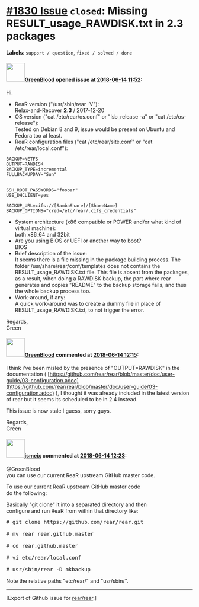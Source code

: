 [\#1830 Issue](https://github.com/rear/rear/issues/1830) `closed`: Missing RESULT\_usage\_RAWDISK.txt in 2.3 packages
=====================================================================================================================

**Labels**: `support / question`, `fixed / solved / done`

#### <img src="https://avatars.githubusercontent.com/u/6583431?v=4" width="50">[GreenBlood](https://github.com/GreenBlood) opened issue at [2018-06-14 11:52](https://github.com/rear/rear/issues/1830):

Hi.

-   ReaR version ("/usr/sbin/rear -V"):  
    Relax-and-Recover **2.3** / 2017-12-20
-   OS version ("cat /etc/rear/os.conf" or "lsb\_release -a" or "cat
    /etc/os-release"):  
    Tested on Debian 8 and 9, issue would be present on Ubuntu and
    Fedora too at least.
-   ReaR configuration files ("cat /etc/rear/site.conf" or "cat
    /etc/rear/local.conf"):

<!-- -->

    BACKUP=NETFS
    OUTPUT=RAWDISK
    BACKUP_TYPE=incremental
    FULLBACKUPDAY="Sun"


    SSH_ROOT_PASSWORDS="foobar"
    USE_DHCLIENT=yes

    BACKUP_URL=cifs://[SambaShare]/[ShareName]
    BACKUP_OPTIONS="cred=/etc/rear/.cifs_credentials"

-   System architecture (x86 compatible or POWER and/or what kind of
    virtual machine):  
    both x86\_64 and 32bit
-   Are you using BIOS or UEFI or another way to boot?  
    BIOS
-   Brief description of the issue:  
    It seems there is a file missing in the package building process.
    The folder /usr/share/rear/conf/templates does not contains the
    RESULT\_usage\_RAWDISK.txt file. This file is absent from the
    packages, as a result, when doing a RAWDISK backup, the part where
    rear generates and copies "README" to the backup storage fails, and
    thus the whole backup process too.
-   Work-around, if any:  
    A quick work-around was to create a dummy file in place of
    RESULT\_usage\_RAWDISK.txt, to not trigger the error.

Regards,  
Green

#### <img src="https://avatars.githubusercontent.com/u/6583431?v=4" width="50">[GreenBlood](https://github.com/GreenBlood) commented at [2018-06-14 12:15](https://github.com/rear/rear/issues/1830#issuecomment-397273032):

I think i've been misled by the presence of "OUTPUT=RAWDISK" in the
documentation (
[https://github.com/rear/rear/blob/master/doc/user-guide/03-configuration.adoc](https://github.com/rear/rear/blob/master/doc/user-guide/03-configuration.adoc)
), I thought it was already included in the latest version of rear but
it seems its scheduled to be in 2.4 instead.

This issue is now stale I guess, sorry guys.

Regards,  
Green

#### <img src="https://avatars.githubusercontent.com/u/1788608?u=925fc54e2ce01551392622446ece427f51e2f0ce&v=4" width="50">[jsmeix](https://github.com/jsmeix) commented at [2018-06-14 12:23](https://github.com/rear/rear/issues/1830#issuecomment-397275057):

@GreenBlood  
you can use our current ReaR upstream GitHub master code.

To use our current ReaR upstream GitHub master code  
do the following:

Basically "git clone" it into a separated directory and then  
configure and run ReaR from within that directory like:

<pre>
# git clone https://github.com/rear/rear.git

# mv rear rear.github.master

# cd rear.github.master

# vi etc/rear/local.conf

# usr/sbin/rear -D mkbackup
</pre>

Note the relative paths "etc/rear/" and "usr/sbin/".

------------------------------------------------------------------------

\[Export of Github issue for
[rear/rear](https://github.com/rear/rear).\]
